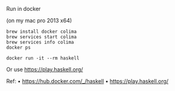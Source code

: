 Run in docker

(on my mac pro 2013 x64)
```
brew install docker colima
brew services start colima
brew services info colima
docker ps

docker run -it --rm haskell
```

Or use https://play.haskell.org/

Ref:
	• https://hub.docker.com/_/haskell
	• https://play.haskell.org/
